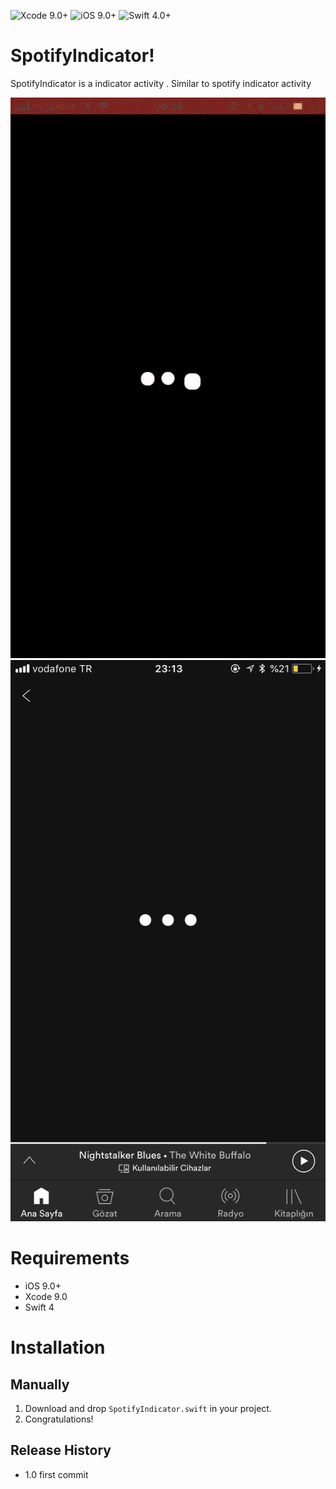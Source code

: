 ![Xcode 9.0+](https://img.shields.io/badge/Xcode-9.0%2B-blue.svg)
![iOS 9.0+](https://img.shields.io/badge/iOS-9.0%2B-blue.svg)
![Swift 4.0+](https://img.shields.io/badge/Swift-4.0%2B-orange.svg)

# SpotifyIndicator!

SpotifyIndicator is a  indicator activity . Similar to spotify indicator activity

![](gorsel.gif)
![](gorsel2.png)


# Requirements

- iOS 9.0+
- Xcode 9.0
- Swift 4

# Installation


  ## Manually
  1. Download and drop ```SpotifyIndicator.swift``` in your project.  
  2. Congratulations!  


## Release History

* 1.0
  first commit
  
